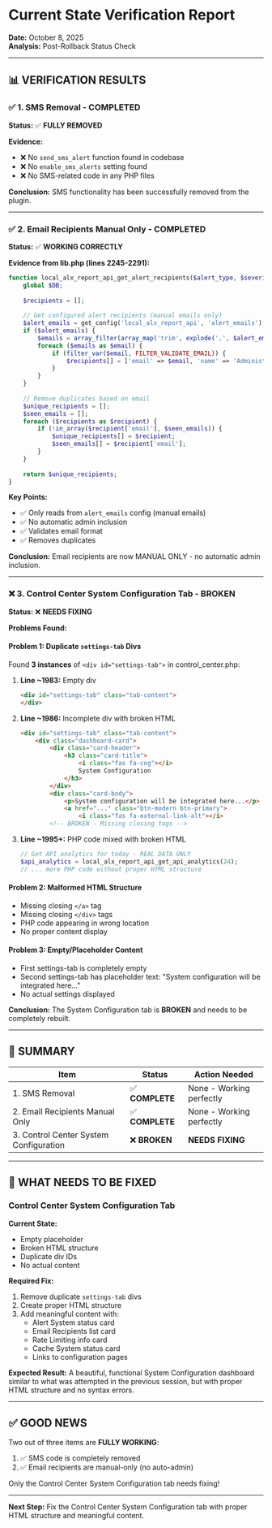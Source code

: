 # Current State Verification Report
**Date:** October 8, 2025  
**Analysis:** Post-Rollback Status Check

---

## 📊 **VERIFICATION RESULTS**

### ✅ **1. SMS Removal - COMPLETED**
**Status:** ✅ **FULLY REMOVED**

**Evidence:**
- ❌ No `send_sms_alert` function found in codebase
- ❌ No `enable_sms_alerts` setting found
- ❌ No SMS-related code in any PHP files

**Conclusion:** SMS functionality has been successfully removed from the plugin.

---

### ✅ **2. Email Recipients Manual Only - COMPLETED**
**Status:** ✅ **WORKING CORRECTLY**

**Evidence from lib.php (lines 2245-2291):**
```php
function local_alx_report_api_get_alert_recipients($alert_type, $severity) {
    global $DB;
    
    $recipients = [];
    
    // Get configured alert recipients (manual emails only)
    $alert_emails = get_config('local_alx_report_api', 'alert_emails');
    if ($alert_emails) {
        $emails = array_filter(array_map('trim', explode(',', $alert_emails)));
        foreach ($emails as $email) {
            if (filter_var($email, FILTER_VALIDATE_EMAIL)) {
                $recipients[] = ['email' => $email, 'name' => 'Administrator'];
            }
        }
    }
    
    // Remove duplicates based on email
    $unique_recipients = [];
    $seen_emails = [];
    foreach ($recipients as $recipient) {
        if (!in_array($recipient['email'], $seen_emails)) {
            $unique_recipients[] = $recipient;
            $seen_emails[] = $recipient['email'];
        }
    }
    
    return $unique_recipients;
}
```

**Key Points:**
- ✅ Only reads from `alert_emails` config (manual emails)
- ✅ No automatic admin inclusion
- ✅ Validates email format
- ✅ Removes duplicates

**Conclusion:** Email recipients are now MANUAL ONLY - no automatic admin inclusion.

---

### ❌ **3. Control Center System Configuration Tab - BROKEN**
**Status:** ❌ **NEEDS FIXING**

**Problems Found:**

#### **Problem 1: Duplicate `settings-tab` Divs**
Found **3 instances** of `<div id="settings-tab">` in control_center.php:

1. **Line ~1983:** Empty div
   ```html
   <div id="settings-tab" class="tab-content">
   </div>
   ```

2. **Line ~1986:** Incomplete div with broken HTML
   ```html
   <div id="settings-tab" class="tab-content">
       <div class="dashboard-card">
           <div class="card-header">
               <h3 class="card-title">
                   <i class="fas fa-cog"></i>
                   System Configuration
               </h3>
           </div>
           <div class="card-body">
               <p>System configuration will be integrated here...</p>
               <a href="..." class="btn-modern btn-primary">
                   <i class="fas fa-external-link-alt"></i>
           <!-- BROKEN - Missing closing tags -->
   ```

3. **Line ~1995+:** PHP code mixed with broken HTML
   ```php
   // Get API analytics for today - REAL DATA ONLY
   $api_analytics = local_alx_report_api_get_api_analytics(24);
   // ... more PHP code without proper HTML structure
   ```

#### **Problem 2: Malformed HTML Structure**
- Missing closing `</a>` tag
- Missing closing `</div>` tags
- PHP code appearing in wrong location
- No proper content display

#### **Problem 3: Empty/Placeholder Content**
- First settings-tab is completely empty
- Second settings-tab has placeholder text: "System configuration will be integrated here..."
- No actual settings displayed

**Conclusion:** The System Configuration tab is **BROKEN** and needs to be completely rebuilt.

---

## 🎯 **SUMMARY**

| Item | Status | Action Needed |
|------|--------|---------------|
| 1. SMS Removal | ✅ **COMPLETE** | None - Working perfectly |
| 2. Email Recipients Manual Only | ✅ **COMPLETE** | None - Working perfectly |
| 3. Control Center System Configuration | ❌ **BROKEN** | **NEEDS FIXING** |

---

## 🔧 **WHAT NEEDS TO BE FIXED**

### **Control Center System Configuration Tab**

**Current State:**
- Empty placeholder
- Broken HTML structure
- Duplicate div IDs
- No actual content

**Required Fix:**
1. Remove duplicate `settings-tab` divs
2. Create proper HTML structure
3. Add meaningful content with:
   - Alert System status card
   - Email Recipients list card
   - Rate Limiting info card
   - Cache System status card
   - Links to configuration pages

**Expected Result:**
A beautiful, functional System Configuration dashboard similar to what was attempted in the previous session, but with proper HTML structure and no syntax errors.

---

## ✅ **GOOD NEWS**

Two out of three items are **FULLY WORKING**:
1. ✅ SMS code is completely removed
2. ✅ Email recipients are manual-only (no auto-admin)

Only the Control Center System Configuration tab needs fixing!

---

**Next Step:** Fix the Control Center System Configuration tab with proper HTML structure and meaningful content.
